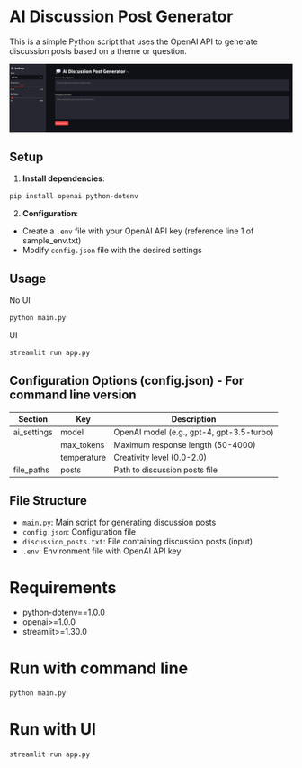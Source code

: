 # AI Discussion Post Generator

This is a simple Python script that uses the OpenAI API to generate discussion posts based on a theme or question.

![alt text](image.png)

## Setup

1. **Install dependencies**:

```bash
pip install openai python-dotenv
```

2. **Configuration**:

- Create a `.env` file with your OpenAI API key (reference line 1 of sample_env.txt)
- Modify `config.json` file with the desired settings

## Usage
No UI
```bash
python main.py
```

UI
```bash
streamlit run app.py
```

## Configuration Options (config.json) - For command line version

| Section      | Key          | Description                          |
|--------------|--------------|--------------------------------------|
| ai_settings  | model        | OpenAI model (e.g., gpt-4, gpt-3.5-turbo) |
|              | max_tokens   | Maximum response length (50-4000)    |
|              | temperature  | Creativity level (0.0-2.0)           |
| file_paths   | posts        | Path to discussion posts file        |

## File Structure

- `main.py`: Main script for generating discussion posts
- `config.json`: Configuration file
- `discussion_posts.txt`: File containing discussion posts (input)
- `.env`: Environment file with OpenAI API key

# Requirements

- python-dotenv==1.0.0
- openai>=1.0.0
- streamlit>=1.30.0

# Run with command line

```bash
python main.py
```

# Run with UI

```bash
streamlit run app.py
```

